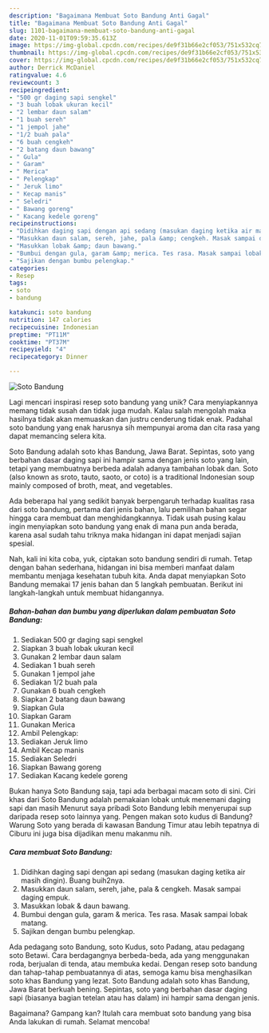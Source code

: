 ```yaml
---
description: "Bagaimana Membuat Soto Bandung Anti Gagal"
title: "Bagaimana Membuat Soto Bandung Anti Gagal"
slug: 1101-bagaimana-membuat-soto-bandung-anti-gagal
date: 2020-11-01T09:59:35.613Z
image: https://img-global.cpcdn.com/recipes/de9f31b66e2cf053/751x532cq70/soto-bandung-foto-resep-utama.jpg
thumbnail: https://img-global.cpcdn.com/recipes/de9f31b66e2cf053/751x532cq70/soto-bandung-foto-resep-utama.jpg
cover: https://img-global.cpcdn.com/recipes/de9f31b66e2cf053/751x532cq70/soto-bandung-foto-resep-utama.jpg
author: Derrick McDaniel
ratingvalue: 4.6
reviewcount: 3
recipeingredient:
- "500 gr daging sapi sengkel"
- "3 buah lobak ukuran kecil"
- "2 lembar daun salam"
- "1 buah sereh"
- "1 jempol jahe"
- "1/2 buah pala"
- "6 buah cengkeh"
- "2 batang daun bawang"
- " Gula"
- " Garam"
- " Merica"
- " Pelengkap"
- " Jeruk limo"
- " Kecap manis"
- " Seledri"
- " Bawang goreng"
- " Kacang kedele goreng"
recipeinstructions:
- "Didihkan daging sapi dengan api sedang (masukan daging ketika air masih dingin). Buang buih2nya."
- "Masukkan daun salam, sereh, jahe, pala &amp; cengkeh. Masak sampai daging empuk."
- "Masukkan lobak &amp; daun bawang."
- "Bumbui dengan gula, garam &amp; merica. Tes rasa. Masak sampai lobak matang."
- "Sajikan dengan bumbu pelengkap."
categories:
- Resep
tags:
- soto
- bandung

katakunci: soto bandung 
nutrition: 147 calories
recipecuisine: Indonesian
preptime: "PT11M"
cooktime: "PT37M"
recipeyield: "4"
recipecategory: Dinner

---
```



![Soto Bandung](https://img-global.cpcdn.com/recipes/de9f31b66e2cf053/751x532cq70/soto-bandung-foto-resep-utama.jpg)

Lagi mencari inspirasi resep soto bandung yang unik? Cara menyiapkannya memang tidak susah dan tidak juga mudah. Kalau salah mengolah maka hasilnya tidak akan memuaskan dan justru cenderung tidak enak. Padahal soto bandung yang enak harusnya sih mempunyai aroma dan cita rasa yang dapat memancing selera kita.

Soto Bandung adalah soto khas Bandung, Jawa Barat. Sepintas, soto yang berbahan dasar daging sapi ini hampir sama dengan jenis soto yang lain, tetapi yang membuatnya berbeda adalah adanya tambahan lobak dan. Soto (also known as sroto, tauto, saoto, or coto) is a traditional Indonesian soup mainly composed of broth, meat, and vegetables.

Ada beberapa hal yang sedikit banyak berpengaruh terhadap kualitas rasa dari soto bandung, pertama dari jenis bahan, lalu pemilihan bahan segar hingga cara membuat dan menghidangkannya. Tidak usah pusing kalau ingin menyiapkan soto bandung yang enak di mana pun anda berada, karena asal sudah tahu triknya maka hidangan ini dapat menjadi sajian spesial.


Nah, kali ini kita coba, yuk, ciptakan soto bandung sendiri di rumah. Tetap dengan bahan sederhana, hidangan ini bisa memberi manfaat dalam membantu menjaga kesehatan tubuh kita. Anda dapat menyiapkan Soto Bandung memakai 17 jenis bahan dan 5 langkah pembuatan. Berikut ini langkah-langkah untuk membuat hidangannya.

<!--inarticleads1-->

##### Bahan-bahan dan bumbu yang diperlukan dalam pembuatan Soto Bandung:

1. Sediakan 500 gr daging sapi sengkel
1. Siapkan 3 buah lobak ukuran kecil
1. Gunakan 2 lembar daun salam
1. Sediakan 1 buah sereh
1. Gunakan 1 jempol jahe
1. Sediakan 1/2 buah pala
1. Gunakan 6 buah cengkeh
1. Siapkan 2 batang daun bawang
1. Siapkan  Gula
1. Siapkan  Garam
1. Gunakan  Merica
1. Ambil  Pelengkap:
1. Sediakan  Jeruk limo
1. Ambil  Kecap manis
1. Sediakan  Seledri
1. Siapkan  Bawang goreng
1. Sediakan  Kacang kedele goreng


Bukan hanya Soto Bandung saja, tapi ada berbagai macam soto di sini. Ciri khas dari Soto Bandung adalah pemakaian lobak untuk menemani daging sapi dan masih Menurut saya pribadi Soto Bandung lebih menyerupai sup daripada resep soto lainnya yang. Pengen makan soto kudus di Bandung? Warung Soto yang berada di kawasan Bandung Timur atau lebih tepatnya di Ciburu ini juga bisa dijadikan menu makanmu nih. 

<!--inarticleads2-->

##### Cara membuat Soto Bandung:

1. Didihkan daging sapi dengan api sedang (masukan daging ketika air masih dingin). Buang buih2nya.
1. Masukkan daun salam, sereh, jahe, pala &amp; cengkeh. Masak sampai daging empuk.
1. Masukkan lobak &amp; daun bawang.
1. Bumbui dengan gula, garam &amp; merica. Tes rasa. Masak sampai lobak matang.
1. Sajikan dengan bumbu pelengkap.


Ada pedagang soto Bandung, soto Kudus, soto Padang, atau pedagang soto Betawi. Cara berdagangnya berbeda-beda, ada yang menggunakan roda, berjualan di tenda, atau membuka kedai. Dengan resep soto bandung dan tahap-tahap pembuatannya di atas, semoga kamu bisa menghasilkan soto khas Bandung yang lezat. Soto Bandung adalah soto khas Bandung, Jawa Barat berkuah bening. Sepintas, soto yang berbahan dasar daging sapi (biasanya bagian tetelan atau has dalam) ini hampir sama dengan jenis. 

Bagaimana? Gampang kan? Itulah cara membuat soto bandung yang bisa Anda lakukan di rumah. Selamat mencoba!
